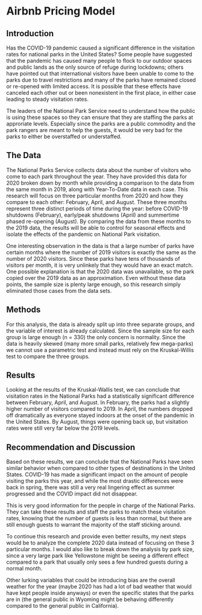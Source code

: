 # Airbnb Pricing Model

## Introduction
Has the COVID-19 pandemic caused a significant difference in the visitation rates for national parks in the United States? Some people have suggested that the pandemic has caused many people to flock to our outdoor spaces and public lands as the only source of refuge during lockdowns; others have pointed out that international visitors have been unable to come to the parks due to travel restrictions and many of the parks have remained closed or re-opened with limited access. It is possible that these effects have canceled each other out or been nonexistent in the first place, in either case leading to steady visitation rates.

The leaders of the National Park Service need to understand how the public is using these spaces so they can ensure that they are staffing the parks at approriate levels. Especially since the parks are a public commodity and the park rangers are meant to help the guests, it would be very bad for the parks to either be overstaffed or understaffed.

## The Data
The National Parks Service collects data about the number of visitors who come to each park throughout the year. They have provided this data for 2020 broken down by month while providing a comparison to the data from the same month in 2019, along with Year-To-Date data in each case. This research will focus on three particular months from 2020 and how they compare to each other: February, April, and August. These three months represent three distinct periods of time during the year: before COVID-19 shutdowns (February), early/peak shutdowns (April) and summertime phased re-opening (August). By comparing the data from these months to the 2019 data, the results will be able to control for seasonal effects and isolate the effects of the pandemic on National Park visitation.

One interesting observation in the data is that a large number of parks have certain months where the number of 2019 visitors is exactly the same as the number of 2020 visitors. Since these parks have tens of thousands of visitors per month, it is very unlinkely that they would have an exact match. One possible explanation is that the 2020 data was unavailable, so the park copied over the 2019 data as an approximation. Even without these data points, the sample size is plenty large enough, so this research simply eliminated those cases from the data sets.

## Methods
For this analysis, the data is already split up into three separate groups, and the variable of interest is already calculated. Since the sample size for each group is large enough (n = 330) the only concern is normality. Since the data is heavily skewed (many more small parks, relatively few mega-parks) we cannot use a parametric test and instead must rely on the Kruskal-Willis test to compare the three groups.

## Results
Looking at the results of the Kruskal-Wallis test, we can conclude that visitation rates in the National Parks had a statistically significant difference between February, April, and August. In February, the parks had a slightly higher number of visitors compared to 2019. In April, the numbers dropped off dramatically as everyone stayed indoors at the onset of the pandemic in the United States. By August, things were opening back up, but visitation rates were still very far below the 2019 levels.

## Recommendation and Discussion
Based on these results, we can conclude that the National Parks have seen similar behavior when compared to other types of destinations in the United States. COVID-19 has made a significant impact on the amount of people visiting the parks this year, and while the most drastic differences were back in spring, there was still a very real lingering effect as summer progressed and the COVID impact did not disappear.

This is very good information for the people in charge of the National Parks. They can take these results and staff the parks to match these visitation rates, knowing that the number of guests is less than normal, but there are still enough guests to warrant the majority of the staff sticking around.

To continue this research and provide even better results, my next steps would be to analyze the complete 2020 data instead of focusing on these 3 particular months. I would also like to break down the analysis by park size, since a very large park like Yellowstone might be seeing a different effect compared to a park that usually only sees a few hundred guests during a normal month.

Other lurking variables that could be introducing bias are the overall weather for the year (maybe 2020 has had a lot of bad weather that would have kept people inside anyways) or even the specific states that the parks are in (the general public in Wyoming might be behaving differently compared to the general public in California).
